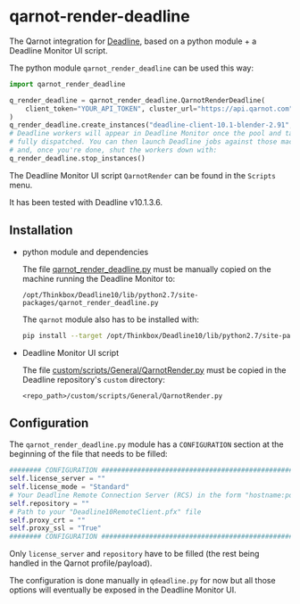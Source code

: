 # qarnot-render-deadline

The Qarnot integration for [Deadline](https://www.awsthinkbox.com/deadline), based on a python module + a Deadline Monitor UI script.

The python module `qarnot_render_deadline` can be used this way:

```python
import qarnot_render_deadline

q_render_deadline = qarnot_render_deadline.QarnotRenderDeadline(
    client_token="YOUR_API_TOKEN", cluster_url="https://api.qarnot.com"
)
q_render_deadline.create_instances("deadline-client-10.1-blender-2.91", 2)
# Deadline workers will appear in Deadline Monitor once the pool and task is
# fully dispatched. You can then launch Deadline jobs against those machines
# and, once you're done, shut the workers down with:
q_render_deadline.stop_instances()
```

The Deadline Monitor UI script `QarnotRender` can be found in the `Scripts` menu.

It has been tested with Deadline v10.1.3.6.

## Installation

 * python module and dependencies

   The file [qarnot_render_deadline.py](qarnot_render_deadline.py) must be manually copied on the machine running the Deadline Monitor to:

   ```
   /opt/Thinkbox/Deadline10/lib/python2.7/site-packages/qarnot_render_deadline.py
   ```

   The `qarnot` module also has to be installed with:

   ```bash
   pip install --target /opt/Thinkbox/Deadline10/lib/python2.7/site-packages qarnot
   ```

 * Deadline Monitor UI script

   The file [custom/scripts/General/QarnotRender.py](custom/scripts/General/QarnotRender.py) must be copied in the Deadline repository's `custom` directory:

   ```
   <repo_path>/custom/scripts/General/QarnotRender.py
   ```

## Configuration

The `qarnot_render_deadline.py` module has a `CONFIGURATION` section at the beginning of the file that needs to be filled:

```python
######## CONFIGURATION #########################################################
self.license_server = ""
self.license_mode = "Standard"
# Your Deadline Remote Connection Server (RCS) in the form "hostname:port"
self.repository = ""
# Path to your "Deadline10RemoteClient.pfx" file
self.proxy_crt = ""
self.proxy_ssl = "True"
######## CONFIGURATION #########################################################
```

Only `license_server` and `repository` have to be filled (the rest being handled in the Qarnot profile/payload).

The configuration is done manually in `qdeadline.py` for now but all those options will eventually be exposed in the Deadline Monitor UI.
